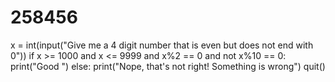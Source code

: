 # 258456
x = int(input("Give me a 4 digit number that is even but does not end with 0"))
if x >= 1000 and x <= 9999 and x%2 == 0 and not x%10 == 0:
    print("Good ")
else:
    print("Nope, that's not right! Something is wrong")
quit()

